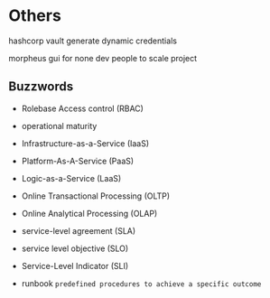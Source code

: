 # Others
hashcorp vault generate dynamic credentials

morpheus gui for none dev people to scale project


## Buzzwords
- Rolebase Access control (RBAC)
- operational maturity

- Infrastructure-as-a-Service (IaaS)
- Platform-As-A-Service (PaaS)
- Logic-as-a-Service (LaaS)

- Online Transactional Processing (OLTP)
- Online Analytical Processing (OLAP)

- service-level agreement (SLA)
- service level objective (SLO)
- Service-Level Indicator (SLI)
- runbook `predefined procedures to achieve a specific outcome`